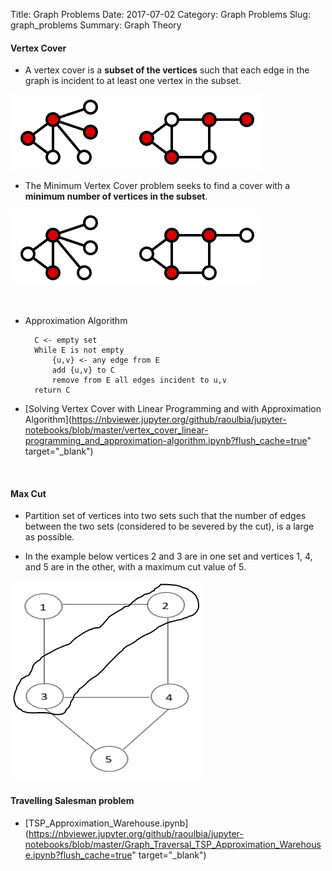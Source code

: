 Title: Graph Problems
Date: 2017-07-02
Category: Graph Problems
Slug: graph_problems
Summary: Graph Theory


#### Vertex Cover

* A vertex cover is a **subset of the vertices** such that
each edge in the graph is incident to at least one vertex in
the subset. 

![](img/vertex-cover.png)

* The Minimum Vertex Cover problem seeks to
find a cover with a **minimum number of vertices in the
subset**.

![](img/min-vertex-cover.png)

<br>

* Approximation Algorithm

        C <- empty set
        While E is not empty
            {u,v} <- any edge from E
            add {u,v} to C
            remove from E all edges incident to u,v
        return C
    
* [Solving Vertex Cover with Linear Programming and with Approximation Algorithm](https://nbviewer.jupyter.org/github/raoulbia/jupyter-notebooks/blob/master/vertex_cover_linear-programming_and_approximation-algorithm.ipynb?flush_cache=true" target="_blank")

<br>

#### Max Cut

* Partition set of vertices into two sets such that the number of edges between the two sets
(considered to be severed by the cut), is a large as possible. 

* In the example below vertices 2 and 3 are in one set and
vertices 1, 4, and 5 are in the other, with a maximum cut value of 5. 

![](img/max-cut.png)


#### Travelling Salesman problem

* [TSP_Approximation_Warehouse.ipynb](https://nbviewer.jupyter.org/github/raoulbia/jupyter-notebooks/blob/master/Graph_Traversal_TSP_Approximation_Warehouse.ipynb?flush_cache=true" target="_blank")